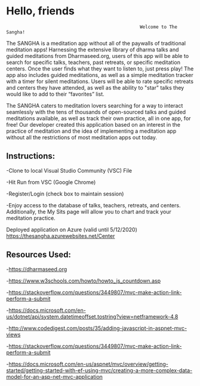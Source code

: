 # Hello, friends

                                                      Welcome to The Sangha!
                                                      
  The SANGHA is a meditation app without all of the paywalls of traditional meditation apps! Harnessing the extensive library of dharma talks and guided meditations from Dharmaseed.org, users of this app will be able to search for specific talks, teachers, past retreats, or specific meditation centers. Once the user finds what they want to listen to, just press play! The app also includes guided meditations, as well as a simple meditation tracker with a timer for silent meditations. Users will be able to rate specific retreats and centers they have attended, as well as the ability to "star" talks they would like to add to their “favorites” list. 

  The SANGHA caters to meditation lovers searching for a way to interact seamlessly with the tens of thousands of open-sourced talks and guided meditations available, as well as track their own practice, all in one app, for free!  Our developer created this application based on an interest in the practice of meditation and the idea of implementing a meditation app without all the restrictions of most meditation apps out today. 


## Instructions:

-Clone to local Visual Studio Community (VSC) File

-Hit Run from VSC (Google Chrome)

-Register/Login (check box to maintain session)

-Enjoy access to the database of talks, teachers, retreats, and centers. Additionally, the My Sits page will allow you to chart and track your meditation practice.

Deployed application on Azure (valid until 5/12/2020)
https://thesangha.azurewebsites.net/Center

## Resources Used:

-https://dharmaseed.org

-https://www.w3schools.com/howto/howto_js_countdown.asp

-https://stackoverflow.com/questions/3449807/mvc-make-action-link-perform-a-submit

-https://docs.microsoft.com/en-us/dotnet/api/system.datetimeoffset.tostring?view=netframework-4.8

-http://www.codedigest.com/posts/35/adding-javascript-in-aspnet-mvc-views

-https://stackoverflow.com/questions/3449807/mvc-make-action-link-perform-a-submit

-https://docs.microsoft.com/en-us/aspnet/mvc/overview/getting-started/getting-started-with-ef-using-mvc/creating-a-more-complex-data-model-for-an-asp-net-mvc-application
